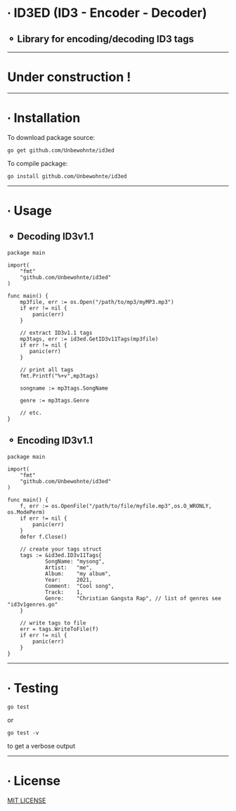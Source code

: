 # ∙ ID3ED (ID3 - Encoder - Decoder)
## ⚬ Library for encoding/decoding ID3 tags

---
  
# Under construction !


---

# ∙ Installation 

To download package source:
```
go get github.com/Unbewohnte/id3ed
```

To compile package:
```
go install github.com/Unbewohnte/id3ed
```

---

# ∙ Usage

## ⚬ Decoding ID3v1.1
```
package main

import(
    "fmt"
    "github.com/Unbewohnte/id3ed"
)

func main() {
    mp3file, err := os.Open("/path/to/mp3/myMP3.mp3")
    if err != nil {
        panic(err)
    }

    // extract ID3v1.1 tags 
    mp3tags, err := id3ed.GetID3v11Tags(mp3file)
    if err != nil {
       panic(err)
    }

    // print all tags
    fmt.Printf("%+v",mp3tags)

    songname := mp3tags.SongName

    genre := mp3tags.Genre

    // etc.
}
```

## ⚬ Encoding ID3v1.1
```
package main

import(
    "fmt"
    "github.com/Unbewohnte/id3ed"
)

func main() {
	f, err := os.OpenFile("/path/to/file/myfile.mp3",os.O_WRONLY, os.ModePerm)
	if err != nil {
		panic(err)
	}
	defer f.Close()

    // create your tags struct
	tags := &id3ed.ID3v11Tags{
            SongName: "mysong",
            Artist:   "me",
            Album:    "my album",
            Year:     2021,
            Comment:  "Cool song",
            Track:    1,
            Genre:    "Christian Gangsta Rap", // list of genres see "id3v1genres.go"
	}

    // write tags to file
	err = tags.WriteToFile(f)
	if err != nil {
		panic(err)
	}
}
```

---

# ∙ Testing

```
go test
```
or
```
go test -v
```
to get a verbose output

---

# ∙ License

[MIT LICENSE](https://github.com/Unbewohnte/id3ed/blob/main/LICENSE)